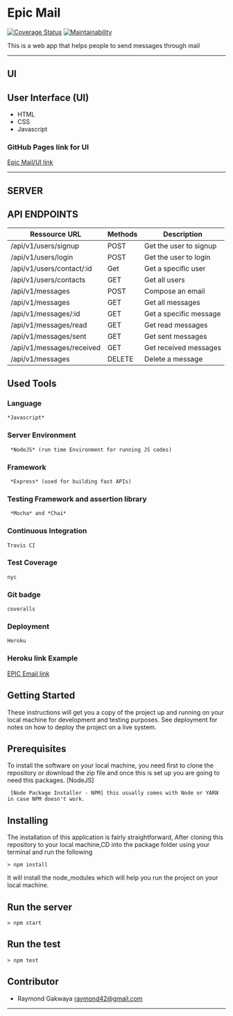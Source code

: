# Epic Mail
[![Coverage Status](https://coveralls.io/repos/github/raymond42/Epic-mail/badge.svg?branch=develop)](https://coveralls.io/github/raymond42/Epic-mail?branch=develop) [![Maintainability](https://api.codeclimate.com/v1/badges/5255f9e12d267f8e0f05/maintainability)](https://codeclimate.com/github/raymond42/Epic-mail/maintainability)

This is a web app that helps people to send messages through mail

------------------------------------------------------------------------------

## UI

## User Interface (UI)
* HTML
* CSS
* Javascript

### GitHub Pages link for UI
[Epic Mail/UI link](https://raymond42.github.io/Epic-mail/UI/)

---------------------------------------------------------------------

## SERVER

## API ENDPOINTS

| Ressource URL | Methods  | Description  |
| ------- | --- | --- |
| /api/v1/users/signup| POST | Get the user to signup |
| /api/v1/users/login | POST | Get the user to login |
| /api/v1/users/contact/:id | Get | Get a specific user |
| /api/v1/users/contacts | GET | Get all users |
| /api/v1/messages| POST | Compose an email |
| /api/v1/messages| GET | Get all messages |
| /api/v1/messages/:id | GET | Get a specific message|
| /api/v1/messages/read | GET | Get read messages |
| /api/v1/messages/sent | GET | Get sent messages |
| /api/v1/messages/received | GET | Get received messages |
| /api/v1/messages | DELETE | Delete a message |


## Used Tools

### Language
```
*Javascript*
```
### Server Environment
```
 *NodeJS* (run time Environment for running JS codes)
 ```
### Framework
```
 *Express* (used for building fast APIs)
 ```
### Testing Framework and assertion library
```
 *Mocha* and *Chai*
 ```
### Continuous Integration
```
Travis CI
```
### Test Coverage
```
nyc
```
### Git badge
```
coveralls
```
### Deployment
```
Heroku
```
### Heroku link Example

[EPIC Email link](https://raymond-epic-mail.herokuapp.com/)

## Getting Started
These instructions will get you a copy of the project up and running on your local machine for development and testing purposes. See deployment for notes on how to deploy the project on a live system.

## Prerequisites
To install the software on your local machine, you need first to clone the repository or download the zip file and once this is set up you are going to need this packages. [NodeJS]

```
 [Node Package Installer - NPM] this usually comes with Node or YARN in case NPM doesn't work.
```

## Installing
The installation of this application is fairly straightforward, After cloning this repository to your local machine,CD into the package folder using your terminal and run the following

```
> npm install
```

It will install the node_modules which will help you run the project on your local machine.

## Run the server
```
> npm start
```
## Run the test
```
> npm test
```

## Contributor
- Raymond Gakwaya <raymond42@gmail.com>

---
